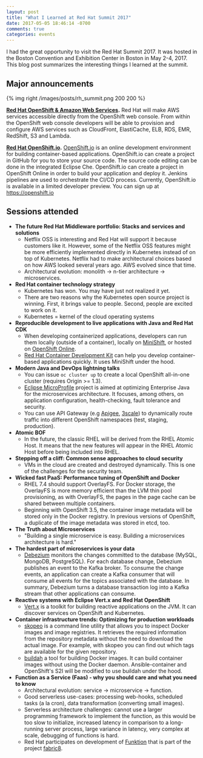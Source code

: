 ```yaml
---
layout: post
title: "What I Learned at Red Hat Summit 2017"
date: 2017-05-05 18:46:14 -0700
comments: true
categories: events
---
```


I had the great opportunity to visit the Red Hat Summit 2017. It was hosted in the Boston Convention and Exhibition Center in Boston in May 2-4, 2017. This blog post summarizes the interesting things I learned at the summit.

<!-- more -->

## Major announcements

{% img right /images/posts/rh_summit.png 200 200 %}

**[Red Hat OpenShift & Amazon Web Services](https://www.redhat.com/en/about/press-releases/red-hat-and-aws-extend-strategic-alliance-package-access-aws-services-within-red-hat-openshift).** Red Hat will make AWS services accessible directly from the OpenShift web console. From within the OpenShift web console developers will be able to provision and configure AWS services such as CloudFront, ElastiCache, ELB, RDS, EMR, RedShift, S3 and Lambda.

**[Red Hat OpenShift.io](https://www.redhat.com/en/about/press-releases/red-hat-unveils-end-end-cloud-native-development-environment-red-hat-openshiftio).** [OpenShift.io](https://openshift.io/) is an online development environment for building container-based applications. OpenShift.io can create a project in GitHub for you to store your source code. The source code editing can be done in the integrated Eclipse Che. OpenShift.io can create a project in OpenShift Online in order to build your application and deploy it. Jenkins pipelines are used to orchestrate the CI/CD process. Currently, OpenShift.io is available in a limited developer preview. You can sign up at https://openshift.io

## Sessions attended
- **The future Red Hat Middleware portfolio: Stacks and services and solutions**
  - Netflix OSS is interesting and Red Hat will support it because customers like it. However, some of the Netflix OSS features might be more efficiently implemented directly in Kubernetes instead of on top of Kubernetes. Netflix had to make architectural choices based on how AWS looked several years ago. AWS evolved since that time.
  - Architectural evolution: monolith -> n-tier architecture -> microservices.
- **Red Hat container technology strategy**
  - Kubernetes has won. You may have just not realized it yet.
  - There are two reasons why the Kubernetes open source project is winning. First, it brings value to people. Second, people are excited to work on it.
  - Kubernetes = kernel of the cloud operating systems
- **Reproducible development to live applications with Java and Red Hat CDK**
  - When developing containerized applications, developers can run them locally (outside of a container), locally on [MiniShift](https://github.com/minishift/minishift), or hosted on [OpenShift Online](https://www.openshift.com/).
  - [Red Hat Container Development Kit](https://developers.redhat.com/products/cdk) can help you develop container-based applications quickly. It uses MiniShift under the hood.
- **Modern Java and DevOps lightning talks**
  - You can issue `oc cluster up` to create a local OpenShift all-in-one cluster (requires Origin >= 1.3).
  - [Eclipse MicroProfile](https://projects.eclipse.org/proposals/eclipse-microprofile) project is aimed at optimizing Enterprise Java for the microservices architecture. It focuses, among others, on application configuration, health-checking, fault tolerance and security.
  - You can use API Gateway (e.g [Apigee](https://apigee.com/about/cp/api-gateway), [3scale](https://www.3scale.net/)) to dynamically route traffic into different OpenShift namespaces (test, staging, production).
- **Atomic BOF**
  - In the future, the classic RHEL will be derived from the RHEL Atomic Host. It means that the new features will appear in the RHEL Atomic Host before being included into RHEL.
- **Stepping off a cliff: Common sense approaches to cloud security**
  - VMs in the cloud are created and destroyed dynamically. This is one of the challenges for the security team.
- **Wicked fast PaaS: Performance tuning of OpenShift and Docker**
  - RHEL 7.4 should support OverlayFS. For Docker storage, the OverlayFS is more memory efficient than the LVM thin pool provisioning, as with OverlayFS, the pages in the page cache can be shared between multiple containers.
  - Beginning with OpenShift 3.5, the container image metadata will be stored only in the Docker registry. In previous versions of OpenShift, a duplicate of the image metadata was stored in etcd, too.
- **The Truth about Microservices**
  - "Building a single microservice is easy. Building a microservices architecture is hard."
- **The hardest part of microservices is your data**
  - [Debezium](http://debezium.io/) monitors the changes committed to the database (MySQL, MongoDB, PostgreSQL). For each database change, Debezium publishes an event to the Kafka broker. To consume the change events, an application can create a Kafka consumer that will consume all events for the topics associated with the database. In summary, Debezium turns a database transaction log into a Kafka stream that other applications can consume.
- **Reactive systems with Eclipse Vert.x and Red Hat OpenShift**
  - [Vert.x](http://vertx.io/) is a toolkit for building reactive applications on the JVM. It can discover services on OpenShift and Kubernetes.
- **Container infrastructure trends: Optimizing for production workloads**
  - [skopeo](https://github.com/projectatomic/skopeo) is a command line utility that allows you to inspect Docker images and image registries. It retrieves the required information from the repository metadata without the need to download the actual image. For example, with skopeo you can find out which tags are available for the given repository.
  - [buildah](https://github.com/projectatomic/buildah) a tool for building Docker images. It can build container images without using the Docker daemon. Ansible-container and OpenShift's S2I will be modified to use buildah under the hood.
- **Function as a Service (Faas) - why you should care and what you need to know**
  - Architectural evolution: service -> microservice -> function.
  - Good serverless use-cases: processing web-hooks, scheduled tasks (a la cron), data transformation (converting small images).
  - Serverless architecture challenges: cannot use a larger programming framework to implement the function, as this would be too slow to initialize, increased latency in comparison to a long-running server process, large variance in latency, very complex at scale, debugging of functions is hard.
  - Red Hat participates on development of [Funktion](https://funktion.fabric8.io/) that is part of the project [fabric8](https://fabric8.io/).
